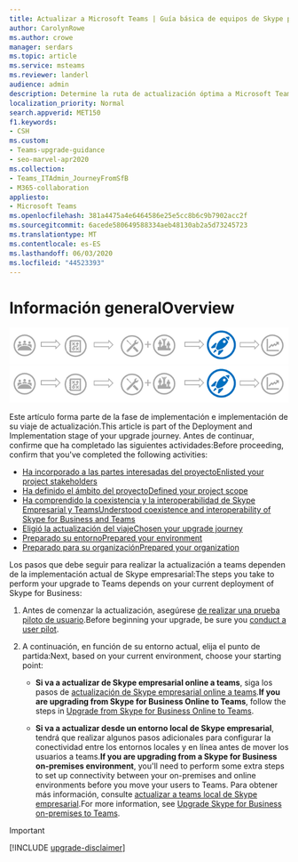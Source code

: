 ```yaml
---
title: Actualizar a Microsoft Teams | Guía básica de equipos de Skype para empresas
author: CarolynRowe
ms.author: crowe
manager: serdars
ms.topic: article
ms.service: msteams
ms.reviewer: landerl
audience: admin
description: Determine la ruta de actualización óptima a Microsoft Teams en función de su implementación actual de Skype empresarial.
localization_priority: Normal
search.appverid: MET150
f1.keywords:
- CSH
ms.custom:
- Teams-upgrade-guidance
- seo-marvel-apr2020
ms.collection:
- Teams_ITAdmin_JourneyFromSfB
- M365-collaboration
appliesto:
- Microsoft Teams
ms.openlocfilehash: 381a4475a4e6464586e25e5cc8b6c9b7902acc2f
ms.sourcegitcommit: 6acede580649588334aeb48130ab2a5d73245723
ms.translationtype: MT
ms.contentlocale: es-ES
ms.lasthandoff: 06/03/2020
ms.locfileid: "44523393"
---
```

# <a name="overview"></a><span data-ttu-id="aebbe-103">Información general</span><span class="sxs-lookup"><span data-stu-id="aebbe-103">Overview</span></span>

<span data-ttu-id="aebbe-104">![Etapas del viaje de actualización, con énfasis en la fase de implementación e implementación](media/upgrade-banner-deployment.png "Etapas del viaje de actualización, con énfasis en la fase de implementación e implementación")</span><span class="sxs-lookup"><span data-stu-id="aebbe-104">![Stages of the upgrade journey, with emphasis on the Deployment and Implementation stage](media/upgrade-banner-deployment.png "Stages of the upgrade journey, with emphasis on the Deployment and Implementation stage")</span></span>

<span data-ttu-id="aebbe-105">Este artículo forma parte de la fase de implementación e implementación de su viaje de actualización.</span><span class="sxs-lookup"><span data-stu-id="aebbe-105">This article is part of the Deployment and Implementation stage of your upgrade journey.</span></span> <span data-ttu-id="aebbe-106">Antes de continuar, confirme que ha completado las siguientes actividades:</span><span class="sxs-lookup"><span data-stu-id="aebbe-106">Before proceeding, confirm that you've completed the following activities:</span></span>

- [<span data-ttu-id="aebbe-107">Ha incorporado a las partes interesadas del proyecto</span><span class="sxs-lookup"><span data-stu-id="aebbe-107">Enlisted your project stakeholders</span></span>](upgrade-enlist-stakeholders.md)
- [<span data-ttu-id="aebbe-108">Ha definido el ámbito del proyecto</span><span class="sxs-lookup"><span data-stu-id="aebbe-108">Defined your project scope</span></span>](https://aka.ms/SkypetoTeams-Scope)
- [<span data-ttu-id="aebbe-109">Ha comprendido la coexistencia y la interoperabilidad de Skype Empresarial y Teams</span><span class="sxs-lookup"><span data-stu-id="aebbe-109">Understood coexistence and interoperability of Skype for Business and Teams</span></span>](https://aka.ms/SkypeToTeams-Coexist)
- [<span data-ttu-id="aebbe-110">Eligió la actualización del viaje</span><span class="sxs-lookup"><span data-stu-id="aebbe-110">Chosen your upgrade journey</span></span>](upgrade-and-coexistence-of-skypeforbusiness-and-teams.md)
- [<span data-ttu-id="aebbe-111">Preparado su entorno</span><span class="sxs-lookup"><span data-stu-id="aebbe-111">Prepared your environment</span></span>](https://aka.ms/SkypeToTeams-TechnicalReadiness)
- [<span data-ttu-id="aebbe-112">Preparado para su organización</span><span class="sxs-lookup"><span data-stu-id="aebbe-112">Prepared your organization</span></span>](https://aka.ms/SkypeToTeams-UserReadiness)

<span data-ttu-id="aebbe-113">Los pasos que debe seguir para realizar la actualización a teams dependen de la implementación actual de Skype empresarial:</span><span class="sxs-lookup"><span data-stu-id="aebbe-113">The steps you take to perform your upgrade to Teams depends on your current deployment of Skype for Business:</span></span>

1. <span data-ttu-id="aebbe-114">Antes de comenzar la actualización, asegúrese [de realizar una prueba piloto de usuario](pilot-essentials.md).</span><span class="sxs-lookup"><span data-stu-id="aebbe-114">Before beginning your upgrade, be sure you [conduct a user pilot](pilot-essentials.md).</span></span>

2.  <span data-ttu-id="aebbe-115">A continuación, en función de su entorno actual, elija el punto de partida:</span><span class="sxs-lookup"><span data-stu-id="aebbe-115">Next, based on your current environment, choose your starting point:</span></span>  

    - <span data-ttu-id="aebbe-116">**Si va a actualizar de Skype empresarial online a teams**, siga los pasos de [actualización de Skype empresarial online a teams](https://aka.ms/SkypeToTeams-UpgradeOnline).</span><span class="sxs-lookup"><span data-stu-id="aebbe-116">**If you are upgrading from Skype for Business Online to Teams**, follow the steps in [Upgrade from Skype for Business Online to Teams](https://aka.ms/SkypeToTeams-UpgradeOnline).</span></span>

    -  <span data-ttu-id="aebbe-117">**Si va a actualizar desde un entorno local de Skype empresarial**, tendrá que realizar algunos pasos adicionales para configurar la conectividad entre los entornos locales y en línea antes de mover los usuarios a teams.</span><span class="sxs-lookup"><span data-stu-id="aebbe-117">**If you are upgrading from a Skype for Business on-premises environment**, you'll need to perform some extra steps to set up connectivity between your on-premises and online environments before you move your users to Teams.</span></span> <span data-ttu-id="aebbe-118">Para obtener más información, consulte [actualizar a teams local de Skype empresarial](upgrade-to-teams-execute-SkypeforBusinessHybridOnPrem.md).</span><span class="sxs-lookup"><span data-stu-id="aebbe-118">For more information, see [Upgrade Skype for Business on-premises to Teams](upgrade-to-teams-execute-SkypeforBusinessHybridOnPrem.md).</span></span>





> [!IMPORTANT]
> [!INCLUDE [upgrade-disclaimer](includes/upgrade-disclaimer.md)]
